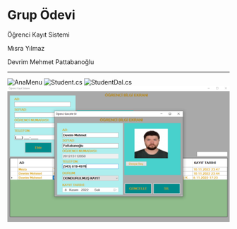 # Grup Ödevi
Öğrenci Kayıt Sistemi

Mısra Yılmaz

Devrim Mehmet Pattabanoğlu

----
![AnaMenu](https://raw.githubusercontent.com/devrimmehmet/Iskur-302/main/Odevler/Grup-Odevi/Proje%20Hakk%C4%B1nda/AnaMenu.png)
![Student.cs](https://raw.githubusercontent.com/devrimmehmet/Iskur-302/main/Odevler/Grup-Odevi/Proje%20Hakk%C4%B1nda/Student.png)
![StudentDal.cs](https://raw.githubusercontent.com/devrimmehmet/Iskur-302/main/Odevler/Grup-Odevi/Proje%20Hakk%C4%B1nda/StudentDal.png)
![Guncelle-Sil](https://github.com/devrimmehmet/Iskur-302/blob/main/Odevler/Grup-Odevi/Proje%20Hakk%C4%B1nda/%C3%96%C4%9FrenciG%C3%BCncelle-Sil.png)

